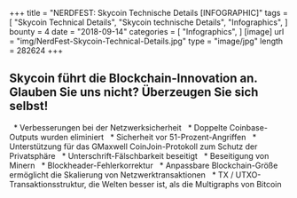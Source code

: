 +++
 title = "NERDFEST: Skycoin Technische Details [INFOGRAPHIC]"
 tags = [
     "Skycoin Technical Details",
     "Skycoin technische Details",
     "Infographics",
 ]
 bounty = 4
 date = "2018-09-14"
 categories = [
     "Infographics",
 ]
 [image]
     url = "img/NerdFest-Skycoin-Technical-Details.jpg"
     type = "image/jpg"
     length = 282624
 +++
 
  ## Skycoin führt die Blockchain-Innovation an. Glauben Sie uns nicht? Überzeugen Sie sich selbst!

  * Verbesserungen bei der Netzwerksicherheit
  * Doppelte Coinbase-Outputs wurden eliminiert
  * Sicherheit vor 51-Prozent-Angriffen
  * Unterstützung für das GMaxwell CoinJoin-Protokoll zum Schutz der Privatsphäre
  * Unterschrift-Fälschbarkeit beseitigt
  * Beseitigung von Minern
  * Blockheader-Fehlerkorrektur
  * Anpassbare Blockchain-Größe ermöglicht die Skalierung von Netzwerktransaktionen
  * TX / UTXO-Transaktionsstruktur, die Welten besser ist, als die Multigraphs von Bitcoin
